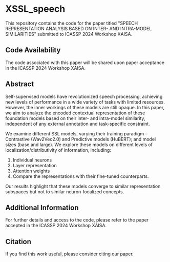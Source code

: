 # XSSL_speech

This repository contains the code for the paper titled "SPEECH REPRESENTATION ANALYSIS BASED ON INTER- AND INTRA-MODEL SIMILARITIES" submitted to ICASSP 2024 Workshop XAISA.

## Code Availability

The code associated with this paper will be shared upon paper acceptance in the ICASSP 2024 Workshop XAISA.

## Abstract

Self-supervised models have revolutionized speech processing, achieving new levels of performance in a wide variety of tasks with limited resources. However, the inner workings of these models are still opaque. In this paper, we aim to analyze the encoded contextual representation of these foundation models based on their inter- and intra-model similarity, independent of any external annotation and task-specific constraint.

We examine different SSL models, varying their training paradigm – Contrastive (Wav2Vec2.0) and Predictive models (HuBERT); and model sizes (base and large). We explore these models on different levels of localization/distributivity of information, including:
1. Individual neurons
2. Layer representation
3. Attention weights
4. Compare the representations with their fine-tuned counterparts.

Our results highlight that these models converge to similar representation subspaces but not to similar neuron-localized concepts.

## Additional Information

For further details and access to the code, please refer to the paper accepted in the ICASSP 2024 Workshop XAISA.

## Citation

If you find this work useful, please consider citing our paper.

